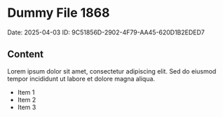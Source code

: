 # Dummy File 1868

Date: 2025-04-03
ID: 9C51856D-2902-4F79-AA45-620D1B2EDED7

## Content

Lorem ipsum dolor sit amet, consectetur adipiscing elit.
Sed do eiusmod tempor incididunt ut labore et dolore magna aliqua.

* Item 1
* Item 2
* Item 3
